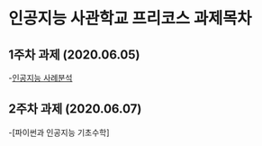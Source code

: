 # 인공지능 사관학교 프리코스 과제목차

## 1주차 과제 (2020.06.05)

-[인공지능 사례분석](https://github.com/SungIkKim/gj-ai-precourse/blob/master/1%EC%A3%BC%EC%B0%A8_%EA%B3%BC%EC%A0%9C.ipynb)

## 2주차 과제 (2020.06.07)
-[파이썬과 인공지능 기초수학]

